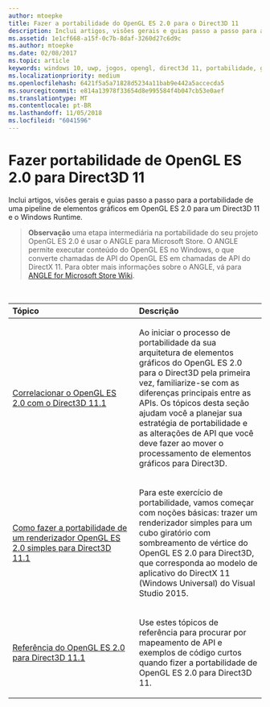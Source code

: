 ```yaml
---
author: mtoepke
title: Fazer a portabilidade do OpenGL ES 2.0 para o Direct3D 11
description: Inclui artigos, visões gerais e guias passo a passo para a portabilidade de uma pipeline de elementos gráficos em OpenGL ES 2.0 para um Direct3D 11 e o Windows Runtime.
ms.assetid: 1e1cf668-a15f-0c7b-8daf-3260d27c6d9c
ms.author: mtoepke
ms.date: 02/08/2017
ms.topic: article
keywords: windows 10, uwp, jogos, opengl, direct3d 11, portabilidade, gráficos
ms.localizationpriority: medium
ms.openlocfilehash: 6421f5a5a71828d5234a11bab9e442a5accecda5
ms.sourcegitcommit: e814a13978f33654d8e995584f4b047cb53e0aef
ms.translationtype: MT
ms.contentlocale: pt-BR
ms.lasthandoff: 11/05/2018
ms.locfileid: "6041596"
---
```

# <a name="port-from-opengl-es-20-to-direct3d-11"></a>Fazer portabilidade de OpenGL ES 2.0 para Direct3D 11



Inclui artigos, visões gerais e guias passo a passo para a portabilidade de uma pipeline de elementos gráficos em OpenGL ES 2.0 para um Direct3D 11 e o Windows Runtime.

> **Observação**  uma etapa intermediária na portabilidade do seu projeto OpenGL ES 2.0 é usar o ANGLE para Microsoft Store. O ANGLE permite executar conteúdo do OpenGL ES no Windows, o que converte chamadas de API do OpenGL ES em chamadas de API do DirectX 11. Para obter mais informações sobre o ANGLE, vá para [ANGLE for Microsoft Store Wiki](http://go.microsoft.com/fwlink/p/?linkid=618387).

 

<table>
<colgroup>
<col width="50%" />
<col width="50%" />
</colgroup>
<thead>
<tr class="header">
<th align="left">Tópico</th>
<th align="left">Descrição</th>
</tr>
</thead>
<tbody>
<tr class="odd">
<td align="left"><p><a href="map-concepts-and-infrastructure.md">Correlacionar o OpenGL ES 2.0 com o Direct3D 11.1</a></p></td>
<td align="left"><p>Ao iniciar o processo de portabilidade da sua arquitetura de elementos gráficos do OpenGL ES 2.0 para o Direct3D pela primeira vez, familiarize-se com as diferenças principais entre as APIs. Os tópicos desta seção ajudam você a planejar sua estratégia de portabilidade e as alterações de API que você deve fazer ao mover o processamento de elementos gráficos para Direct3D.</p></td>
</tr>
<tr class="even">
<td align="left"><p><a href="port-a-simple-opengl-es-2-0-renderer-to-directx-11-1.md">Como fazer a portabilidade de um renderizador OpenGL ES 2.0 simples para Direct3D 11.1</a></p></td>
<td align="left"><p>Para este exercício de portabilidade, vamos começar com noções básicas: trazer um renderizador simples para um cubo giratório com sombreamento de vértice do OpenGL ES 2.0 para Direct3D, que corresponda ao modelo de aplicativo do DirectX 11 (Windows Universal) do Visual Studio 2015.</p></td>
</tr>
<tr class="odd">
<td align="left"><p><a href="opengl-es-2-0-to-directx-11-1-reference.md">Referência do OpenGL ES 2.0 para Direct3D 11.1</a></p></td>
<td align="left"><p>Use estes tópicos de referência para procurar por mapeamento de API e exemplos de código curtos quando fizer a portabilidade de OpenGL ES 2.0 para Direct3D 11.</p></td>
</tr>
</tbody>
</table>

 

 

 





